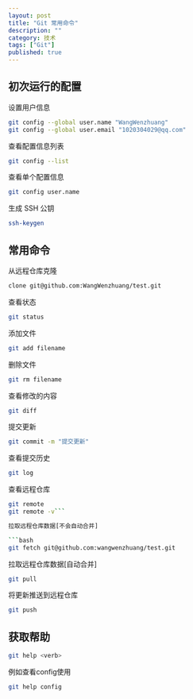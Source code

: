 ```yaml
---
layout: post
title: "Git 常用命令"
description: ""
category: 技术
tags: ["Git"]
published: true
---
```


## 初次运行的配置

设置用户信息

```bash
git config --global user.name "WangWenzhuang"
git config --global user.email "1020304029@qq.com"
```

查看配置信息列表

```bash
git config --list
```

查看单个配置信息

```bash
git config user.name
```

生成 SSH 公钥

```bash
ssh-keygen
```

## 常用命令

从远程仓库克隆

```bash
clone git@github.com:WangWenzhuang/test.git
```

查看状态

```bash
git status
```

添加文件

```bash
git add filename
```

删除文件

```bash
git rm filename
```

查看修改的内容

```bash
git diff
```

提交更新

```bash
git commit -m "提交更新"
```

查看提交历史

```bash
git log
```

查看远程仓库

```bash
git remote
git remote -v```

拉取远程仓库数据[不会自动合并]

```bash
git fetch git@github.com:wangwenzhuang/test.git
```

拉取远程仓库数据[自动合并]

```bash
git pull
```

将更新推送到远程仓库

```bash
git push
```

## 获取帮助

```bash
git help <verb>
```

例如查看config使用

```bash
git help config
```